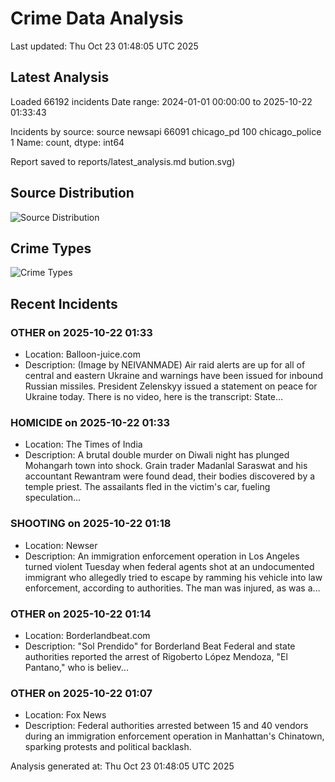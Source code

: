 # Crime Data Analysis
Last updated: Thu Oct 23 01:48:05 UTC 2025

## Latest Analysis

Loaded 66192 incidents
Date range: 2024-01-01 00:00:00 to 2025-10-22 01:33:43

Incidents by source:
source
newsapi           66091
chicago_pd          100
chicago_police        1
Name: count, dtype: int64

Report saved to reports/latest_analysis.md
bution.svg)

## Source Distribution
![Source Distribution](images/source_distribution.svg)

## Crime Types
![Crime Types](images/crime_types.svg)

## Recent Incidents

### OTHER on 2025-10-22 01:33
- Location: Balloon-juice.com
- Description: (Image by NEIVANMADE) Air raid alerts are up for all of central and eastern Ukraine and warnings have been issued for inbound Russian missiles. President Zelenskyy issued a statement on peace for Ukraine today. There is no video, here is the transcript: State…


### HOMICIDE on 2025-10-22 01:33
- Location: The Times of India
- Description: A brutal double murder on Diwali night has plunged Mohangarh town into shock. Grain trader Madanlal Saraswat and his accountant Rewantram were found dead, their bodies discovered by a temple priest. The assailants fled in the victim's car, fueling speculation…


### SHOOTING on 2025-10-22 01:18
- Location: Newser
- Description: An immigration enforcement operation in Los Angeles turned violent Tuesday when federal agents shot at an undocumented immigrant who allegedly tried to escape by ramming his vehicle into law enforcement, according to authorities. The man was injured, as was a…


### OTHER on 2025-10-22 01:14
- Location: Borderlandbeat.com
- Description: "Sol Prendido" for Borderland Beat Federal and state authorities reported the arrest of Rigoberto López Mendoza, "El Pantano," who is believ...


### OTHER on 2025-10-22 01:07
- Location: Fox News
- Description: Federal authorities arrested between 15 and 40 vendors during an immigration enforcement operation in Manhattan's Chinatown, sparking protests and political backlash.

Analysis generated at: Thu Oct 23 01:48:05 UTC 2025
